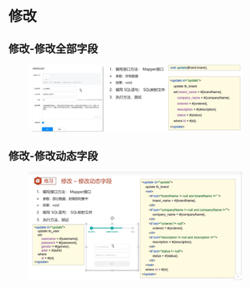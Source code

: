 # 修改

## 修改-修改全部字段

<figure><img src="../.gitbook/assets/image (4) (1) (3).png" alt=""><figcaption></figcaption></figure>

## 修改-修改动态字段

<figure><img src="../.gitbook/assets/image (3) (7).png" alt=""><figcaption></figcaption></figure>
